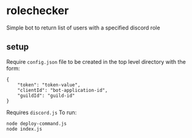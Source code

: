# rolechecker
Simple bot to return list of users with a specified discord role
## setup
Require `config.json` file to be created in the top level directory with the form:
```
{
    "token": "token-value",
    "clientId": "bot-application-id",
    "guildId": "guild-id"
}
```
Requires `discord.js`
To run:
```
node deploy-command.js
node index.js
```
